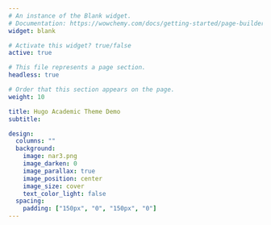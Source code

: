 ```yaml
---
# An instance of the Blank widget.
# Documentation: https://wowchemy.com/docs/getting-started/page-builder/
widget: blank

# Activate this widget? true/false
active: true

# This file represents a page section.
headless: true

# Order that this section appears on the page.
weight: 10

title: Hugo Academic Theme Demo
subtitle:

design:
  columns: ""
  background:
    image: nar3.png
    image_darken: 0
    image_parallax: true
    image_position: center
    image_size: cover
    text_color_light: false
  spacing:
    padding: ["150px", "0", "150px", "0"]
---
```

